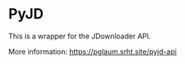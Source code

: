 # PyJD

This is a wrapper for the JDownloader API.

More information: <https://pglaum.srht.site/pyjd-api>
